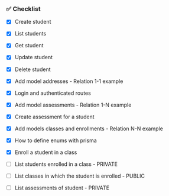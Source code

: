 
### ✅ Checklist

- [x] Create student
- [x] List students
- [x] Get student
- [x] Update student
- [x] Delete student
- [x] Add model addresses - Relation 1-1 example

- [x] Login and authenticated routes
- [x] Add model assessments - Relation 1-N example
- [x] Create assessment for a student
- [x] Add models classes and enrollments - Relation N-N example
- [x] How to define enums with prisma
- [x] Enroll a student in a class
- [ ] List students enrolled in a class - PRIVATE
- [ ] List classes in which the student is enrolled - PUBLIC
- [ ] List assessments of student - PRIVATE
